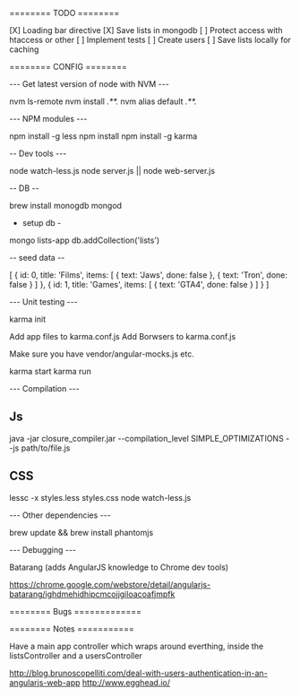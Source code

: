 ======== TODO ========

[X] Loading bar directive
[X] Save lists in mongodb
[ ] Protect access with htaccess or other
[ ] Implement tests
[ ] Create users
[ ] Save lists locally for caching

======== CONFIG ========

--- Get latest version of node with NVM ---

nvm ls-remote
nvm install *.**.*
nvm alias default *.**.*

--- NPM modules ---

npm install -g less
npm install
npm install -g karma

-- Dev tools ---

node watch-less.js
node server.js || node web-server.js

-- DB --

brew install monogdb
mongod

- setup db -

mongo lists-app
db.addCollection('lists')

-- seed data --

[
  {
    id: 0, 
    title: 'Films', 
    items: [
      {
        text: 'Jaws', 
        done: false
      }, 
      {
        text: 'Tron', 
        done: false
      }
    ]
  },
  {
    id: 1, 
    title: 'Games', 
    items: [
      {
        text: 'GTA4', 
        done: false
      }
    ]
  }
]

--- Unit testing ---

karma init

Add app files to karma.conf.js
Add Borwsers to karma.conf.js

Make sure you have vendor/angular-mocks.js etc.

karma start
karma run

--- Compilation ---

## Js

java -jar closure_compiler.jar --compilation_level SIMPLE_OPTIMIZATIONS --js path/to/file.js

## CSS

lessc -x styles.less styles.css
node watch-less.js

--- Other dependencies ---

brew update && brew install phantomjs

--- Debugging ---

Batarang (adds AngularJS knowledge to Chrome dev tools)

https://chrome.google.com/webstore/detail/angularjs-batarang/ighdmehidhipcmcojjgiloacoafjmpfk

======== Bugs =============

======== Notes ===========

Have a main app controller which wraps around everthing, inside the listsController
and a usersController

http://blog.brunoscopelliti.com/deal-with-users-authentication-in-an-angularjs-web-app
http://www.egghead.io/
